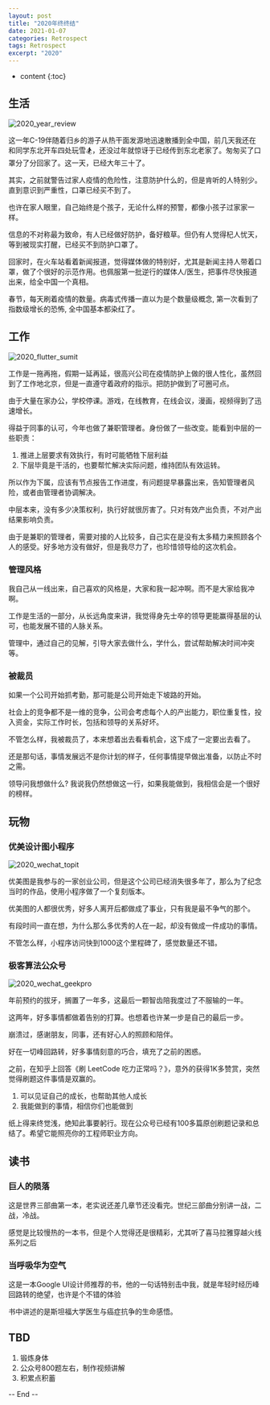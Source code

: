 ```yaml
---
layout: post
title: "2020年终终结"
date: 2021-01-07
categories: Retrospect
tags: Retrospect 
excerpt: "2020"
---
```


* content
{:toc}

## 生活

![2020_year_review](http://geemaple.github.io/images/2020_year_review.png)

这一年C-19伴随着归乡的游子从热干面发源地迅速散播到全中国，前几天我还在和同学东北开车四处玩雪🏂，还没过年就惊讶于已经传到东北老家了。匆匆买了口罩分了分回家了。这一天，已经大年三十了。

其实，之前就警告过家人疫情的危险性，注意防护什么的，但是肯听的人特别少。直到意识到严重性，口罩已经买不到了。

也许在家人眼里，自己始终是个孩子，无论什么样的预警，都像小孩子过家家一样。

信息的不对称最为致命，有人已经做好防护，备好粮草。但仍有人觉得杞人忧天，等到被现实打醒，已经买不到防护口罩了。

回家时，在火车站看着新闻报道，觉得媒体做的特别好，尤其是新闻主持人带着口罩，做了个很好的示范作用。也佩服第一批逆行的媒体人/医生，把事件尽快报道出来，给全中国一个真相。

春节，每天刷着疫情的数量。病毒式传播一直以为是个数量级概念, 第一次看到了指数级增长的恐怖, 全中国基本都染红了。

## 工作

![2020_flutter_sumit](http://geemaple.github.io/images/2020_flutter_sumit.jpg)

工作是一拖再拖，假期一延再延，很高兴公司在疫情防护上做的很人性化，虽然回到了工作地北京，但是一直遵守着政府的指示。把防护做到了可圈可点。

由于大量在家办公，学校停课。游戏，在线教育，在线会议，漫画，视频得到了迅速增长。

得益于同事的认可，今年也做了兼职管理者。身份做了一些改变。能看到中层的一些职责：

1. 推进上层要求有效执行，有时可能牺牲下层利益
2. 下层毕竟是干活的，也要帮忙解决实际问题，维持团队有效运转。

所以作为下属，应该有节点报告工作进度，有问题提早暴露出来，告知管理者风险，或者由管理者协调解决。

中层本来，没有多少决策权利，执行好就很厉害了。只对有效产出负责，不对产出结果影响负责。

由于是兼职的管理者，需要对接的人比较多，自己实在是没有太多精力来照顾各个人的感受。好多地方没有做好，但是我尽力了，也珍惜领导给的这次机会。

### 管理风格

我自己从一线出来，自己喜欢的风格是，大家和我一起冲啊。而不是大家给我冲啊。

工作是生活的一部分，从长远角度来讲，我觉得身先士卒的领导更能赢得基层的认可，也能发展不错的人脉关系。

管理中，通过自己的见解，引导大家去做什么，学什么，尝试帮助解决时间冲突等。

### 被裁员

如果一个公司开始抓考勤，那可能是公司开始走下坡路的开始。

社会上的竞争都不是一维的竞争，公司会考虑每个人的产出能力，职位重复性，投入资金，实际工作时长，包括和领导的关系好坏。

不管怎么样，我被裁员了，本来想着出去看看机会，这下成了一定要出去看了。

还是那句话，事情发展远不是你计划的样子，任何事情提早做出准备，以防止不时之需。

领导问我想做什么? 我说我仍然想做这一行，如果我能做到，我相信会是一个很好的榜样。

## 玩物

### 优美设计图小程序

![2020_wechat_topit](http://geemaple.github.io/images/2020_wechat_topit.png)

优美图是我参与的一家创业公司，但是这个公司已经消失很多年了，那么为了纪念当时的作品，使用小程序做了一个复刻版本。

优美图的人都很优秀，好多人离开后都做成了事业，只有我是最不争气的那个。

有段时间一直在想，为什么那么多优秀的人在一起，却没有做成一件成功的事情。

不管怎么样，小程序访问快到1000这个里程碑了，感觉数量还不错。

### 极客算法公众号

![2020_wechat_geekpro](http://geemaple.github.io/images/2020_wechat_geekpro.png)

年前预约的拔牙，搁置了一年多，这最后一颗智齿陪我度过了不服输的一年。

这两年，好多事情都做着告别的打算。也想着也许某一步是自己的最后一步。

崩溃过，感谢朋友，同事，还有好心人的照顾和陪伴。

好在一切峰回路转，好多事情刻意的巧合，填充了之前的困惑。

之前，在知乎上回答《刷 LeetCode 吃力正常吗？》，意外的获得1K多赞赏，突然觉得刷题这件事情是双赢的。

1. 可以见证自己的成长，也帮助其他人成长
2. 我能做到的事情，相信你们也能做到

纸上得来终觉浅，绝知此事要躬行。现在公众号已经有100多篇原创刷题记录和总结了。希望它能照亮你的工程师职业方向。

## 读书

### 巨人的陨落

这是世界三部曲第一本，老实说还差几章节还没看完。世纪三部曲分别讲一战，二战，冷战。

感觉是比较慢热的一本书，但是个人觉得还是很精彩，尤其听了喜马拉雅穿越火线系列之后

### 当呼吸华为空气

这是一本Google UI设计师推荐的书，他的一句话特别击中我，就是年轻时经历峰回路转的绝望，也许是个不错的体验

书中讲述的是斯坦福大学医生与癌症抗争的生命感悟。 

## TBD

1. 锻炼身体
2. 公众号800题左右，制作视频讲解
3. 积累点积蓄

-- End --
